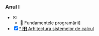 ### Anul I
- [X] *  🐍 Fundamentele programării]
- [x] [*  🎛️ Arhitectura sistemelor de calcul](https://github.com/)
